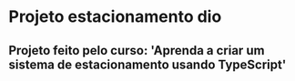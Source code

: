 # Projeto estacionamento dio

## Projeto feito pelo curso: 'Aprenda a criar um sistema de estacionamento usando TypeScript'
